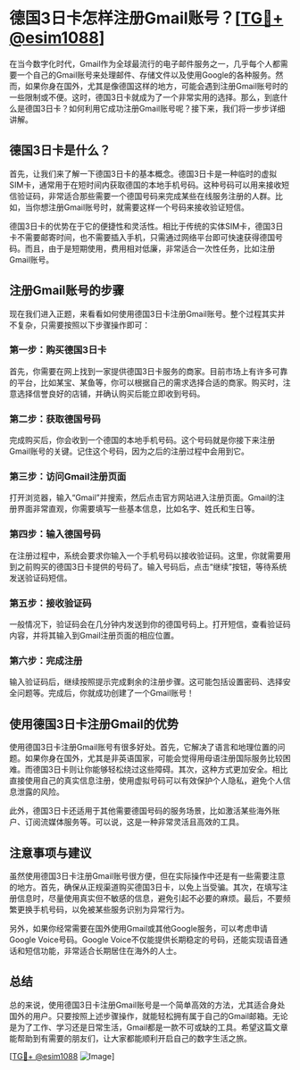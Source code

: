 # 德国3日卡怎样注册Gmail账号？[[TG💪+ @esim1088](https://t.me/s/esim1088)]

在当今数字化时代，Gmail作为全球最流行的电子邮件服务之一，几乎每个人都需要一个自己的Gmail账号来处理邮件、存储文件以及使用Google的各种服务。然而，如果你身在国外，尤其是像德国这样的地方，可能会遇到注册Gmail账号时的一些限制或不便。这时，德国3日卡就成为了一个非常实用的选择。那么，到底什么是德国3日卡？如何利用它成功注册Gmail账号呢？接下来，我们将一步步详细讲解。

## 德国3日卡是什么？

首先，让我们来了解一下德国3日卡的基本概念。德国3日卡是一种临时的虚拟SIM卡，通常用于在短时间内获取德国的本地手机号码。这种号码可以用来接收短信验证码，非常适合那些需要一个德国号码来完成某些在线服务注册的人群。比如，当你想注册Gmail账号时，就需要这样一个号码来接收验证短信。

德国3日卡的优势在于它的便捷性和灵活性。相比于传统的实体SIM卡，德国3日卡不需要邮寄时间，也不需要插入手机，只需通过网络平台即可快速获得德国号码。而且，由于是短期使用，费用相对低廉，非常适合一次性任务，比如注册Gmail账号。

## 注册Gmail账号的步骤

现在我们进入正题，来看看如何使用德国3日卡注册Gmail账号。整个过程其实并不复杂，只需要按照以下步骤操作即可：

### 第一步：购买德国3日卡

首先，你需要在网上找到一家提供德国3日卡服务的商家。目前市场上有许多可靠的平台，比如某宝、某鱼等，你可以根据自己的需求选择合适的商家。购买时，注意选择信誉良好的店铺，并确认购买后能立即收到号码。

### 第二步：获取德国号码

完成购买后，你会收到一个德国的本地手机号码。这个号码就是你接下来注册Gmail账号的关键。记住这个号码，因为之后的注册过程中会用到它。

### 第三步：访问Gmail注册页面

打开浏览器，输入“Gmail”并搜索，然后点击官方网站进入注册页面。Gmail的注册界面非常直观，你需要填写一些基本信息，比如名字、姓氏和生日等。

### 第四步：输入德国号码

在注册过程中，系统会要求你输入一个手机号码以接收验证码。这里，你就需要用到之前购买的德国3日卡提供的号码了。输入号码后，点击“继续”按钮，等待系统发送验证码短信。

### 第五步：接收验证码

一般情况下，验证码会在几分钟内发送到你的德国号码上。打开短信，查看验证码内容，并将其输入到Gmail注册页面的相应位置。

### 第六步：完成注册

输入验证码后，继续按照提示完成剩余的注册步骤。这可能包括设置密码、选择安全问题等。完成后，你就成功创建了一个Gmail账号！

## 使用德国3日卡注册Gmail的优势

使用德国3日卡注册Gmail账号有很多好处。首先，它解决了语言和地理位置的问题。如果你身在国外，尤其是非英语国家，可能会觉得用母语注册国际服务比较困难。而德国3日卡则让你能够轻松绕过这些障碍。其次，这种方式更加安全。相比直接使用自己的真实信息注册，使用虚拟号码可以有效保护个人隐私，避免个人信息泄露的风险。

此外，德国3日卡还适用于其他需要德国号码的服务场景，比如激活某些海外账户、订阅流媒体服务等。可以说，这是一种非常灵活且高效的工具。

## 注意事项与建议

虽然使用德国3日卡注册Gmail账号很方便，但在实际操作中还是有一些需要注意的地方。首先，确保从正规渠道购买德国3日卡，以免上当受骗。其次，在填写注册信息时，尽量使用真实但不敏感的信息，避免引起不必要的麻烦。最后，不要频繁更换手机号码，以免被某些服务识别为异常行为。

另外，如果你经常需要在国外使用Gmail或其他Google服务，可以考虑申请Google Voice号码。Google Voice不仅能提供长期稳定的号码，还能实现语音通话和短信功能，非常适合长期居住在海外的人士。

## 总结

总的来说，使用德国3日卡注册Gmail账号是一个简单高效的方法，尤其适合身处国外的用户。只要按照上述步骤操作，就能轻松拥有属于自己的Gmail邮箱。无论是为了工作、学习还是日常生活，Gmail都是一款不可或缺的工具。希望这篇文章能帮助到有需要的朋友们，让大家都能顺利开启自己的数字生活之旅。

[[TG💪+ @esim1088](https://t.me/s/esim1088) ![Image](https://i.postimg.cc/4NQfJmqS/Snipaste-2025-05-13-00-14-12.png)]